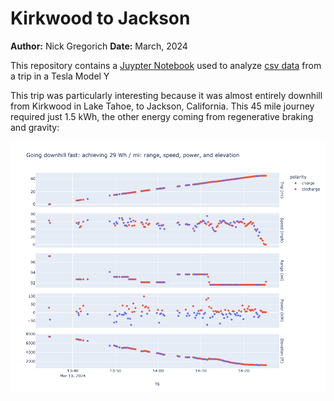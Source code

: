 # Kirkwood to Jackson

**Author:** Nick Gregorich
**Date:** March, 2024

This repository contains a [Juypter Notebook](downhill_analysis.ipynb) used to analyze [csv data](Tesla-2024-03-10&#32;13-34-28-2024-03-10&#32;14-25-11.csv) from a trip in a Tesla Model Y

This trip was particularly interesting because it was almost entirely downhill from Kirkwood in Lake Tahoe, to Jackson, California. This 45 mile journey required just 1.5 kWh, the other energy coming from regenerative braking and gravity:

![plots](kirkwood_to_jackson.png)
